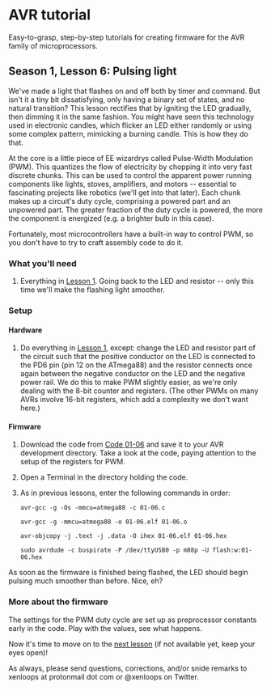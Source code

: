 # AVR tutorial
Easy-to-grasp, step-by-step tutorials for creating firmware for the AVR family of microprocessors.

## Season 1, Lesson 6: Pulsing light

We've made a light that flashes on and off both by timer and command. But isn't it a tiny bit dissatisfying, only having a binary set of states, and no natural transition? This lesson rectifies that by igniting the LED gradually, then dimming it in the same fashion. You might have seen this technology used in electronic candles, which flicker an LED either randomly or using some complex pattern, mimicking a burning candle. This is how they do that.

At the core is a little piece of EE wizardrys called Pulse-Width Modulation (PWM). This quantizes the flow of electricity by chopping it into very fast discrete chunks. This can be used to control the apparent power running components like lights, stoves, amplifiers, and motors -- essential to fascinating projects like robotics (we'll get into that later). Each chunk makes up a circuit's duty cycle, comprising a powered part and an unpowered part. The greater fraction of the duty cycle is powered, the more the component is energized (e.g. a brighter bulb in this case).

Fortunately, most microcontrollers have a built-in way to control PWM, so you don't have to try to craft assembly code to do it.

### What you'll need

1. Everything in [Lesson 1](01-01-LED-light.md). Going back to the LED and resistor -- only this time we'll make the flashing light smoother.

### Setup
#### Hardware
1. Do everything in [Lesson 1](01-01-LED-light.md), except: change the LED and resistor part of the circuit such that the positive conductor on the LED is connected to the PD6 pin (pin 12 on the ATmega88) and the resistor connects once again between the negative conductor on the LED and the negative power rail. We do this to make PWM slightly easier, as we're only dealing with the 8-bit counter and registers. (The other PWMs on many AVRs involve 16-bit registers, which add a complexity we don't want here.)

#### Firmware
1. Download the code from [Code 01-06](code/01-06.c) and save it to your AVR development directory. Take a look at the code, paying attention to the setup of the registers for PWM.
1. Open a Terminal in the directory holding the code.
1. As in previous lessons, enter the following commands in order: 

   `avr-gcc -g -Os -mmcu=atmega88 -c 01-06.c`

   `avr-gcc -g -mmcu=atmega88 -o 01-06.elf 01-06.o`

   `avr-objcopy -j .text -j .data -O ihex 01-06.elf 01-06.hex`

   `sudo avrdude -c buspirate -P /dev/ttyUSB0 -p m88p -U flash:w:01-06.hex`

As soon as the firmware is finished being flashed, the LED should begin pulsing much smoother than before. Nice, eh?

### More about the firmware
The settings for the PWM duty cycle are set up as preprocessor constants early in the code. Play with the values, see what happens.

Now it's time to move on to the [next lesson](01-06a-LED-candle.md) (if not available yet, keep your eyes open)!

As always, please send questions, corrections, and/or snide remarks to xenloops at protonmail dot com or @xenloops on Twitter.


